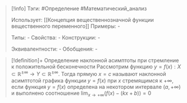 > [!info]
> Тэги: #Определение #Математический_анализ   
> 
> Использует: [[Концепция вещественнозначной функции вещественного переменного]]
> Примеры: *-*
> 
> Типы: *-*
> Свойства: *-*
> Конструкции: *-*
> 
> Эквивалентности: *-*
> Обобщения: *-*

> [!definition]+ Определение наклонной асимптоты при стремление к положительной бесконечности
> Рассмотрим функцию $y = f(x):X \subset \mathbb{R^{\pm\infty}}\rightarrow Y \subset \mathbb{R^{\pm\infty}}$. Тогда прямую $x = c$ называют наклонной асимптотой графика функции $y = f(x)$ при $x$ стремящимся к $+\infty$, если функция $y = f(x)$ определена на некотором интервале $(a,+\infty)$ и выполнено соотношение $\displaystyle\lim_{x \to +\infty} \big(f(x) - (kx + b)\big) = 0$